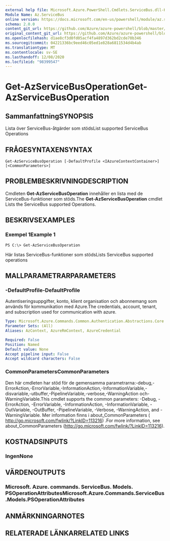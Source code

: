 ```yaml
---
external help file: Microsoft.Azure.PowerShell.Cmdlets.ServiceBus.dll-Help.xml
Module Name: Az.ServiceBus
online version: https://docs.microsoft.com/en-us/powershell/module/az.servicebus/get-azservicebusoperation
schema: 2.0.0
content_git_url: https://github.com/Azure/azure-powershell/blob/master/src/ServiceBus/ServiceBus/help/Get-AzServiceBusOperation.md
original_content_git_url: https://github.com/Azure/azure-powershell/blob/master/src/ServiceBus/ServiceBus/help/Get-AzServiceBusOperation.md
ms.openlocfilehash: d1ae8cf3d0fd05acf4fa4897d362bd2cde70b346
ms.sourcegitcommit: 04221336bc9eed46c05ed1e828a6811534d4b4ab
ms.translationtype: MT
ms.contentlocale: sv-SE
ms.lasthandoff: 12/08/2020
ms.locfileid: "98399547"
---
```

# <span data-ttu-id="b8c22-101">Get-AzServiceBusOperation</span><span class="sxs-lookup"><span data-stu-id="b8c22-101">Get-AzServiceBusOperation</span></span>

## <span data-ttu-id="b8c22-102">Sammanfattning</span><span class="sxs-lookup"><span data-stu-id="b8c22-102">SYNOPSIS</span></span>
<span data-ttu-id="b8c22-103">Lista över ServiceBus-åtgärder som stöds</span><span class="sxs-lookup"><span data-stu-id="b8c22-103">List supported ServiceBus Operations</span></span>

## <span data-ttu-id="b8c22-104">FRÅGESYNTAXEN</span><span class="sxs-lookup"><span data-stu-id="b8c22-104">SYNTAX</span></span>

```
Get-AzServiceBusOperation [-DefaultProfile <IAzureContextContainer>] [<CommonParameters>]
```

## <span data-ttu-id="b8c22-105">PROBLEMBESKRIVNING</span><span class="sxs-lookup"><span data-stu-id="b8c22-105">DESCRIPTION</span></span>
<span data-ttu-id="b8c22-106">Cmdleten **Get-AzServiceBusOperation** innehåller en lista med de ServiceBus-funktioner som stöds.</span><span class="sxs-lookup"><span data-stu-id="b8c22-106">The **Get-AzServiceBusOperation** cmdlet Lists the ServiceBus supported Operations.</span></span>

## <span data-ttu-id="b8c22-107">BESKRIVS</span><span class="sxs-lookup"><span data-stu-id="b8c22-107">EXAMPLES</span></span>

### <span data-ttu-id="b8c22-108">Exempel 1</span><span class="sxs-lookup"><span data-stu-id="b8c22-108">Example 1</span></span>
```
PS C:\> Get-AzServiceBusOperation
```

<span data-ttu-id="b8c22-109">Här listas ServiceBus-funktioner som stöds</span><span class="sxs-lookup"><span data-stu-id="b8c22-109">Lists ServiceBus supported operations</span></span>

## <span data-ttu-id="b8c22-110">MALLPARAMETRAR</span><span class="sxs-lookup"><span data-stu-id="b8c22-110">PARAMETERS</span></span>

### <span data-ttu-id="b8c22-111">-DefaultProfile</span><span class="sxs-lookup"><span data-stu-id="b8c22-111">-DefaultProfile</span></span>
<span data-ttu-id="b8c22-112">Autentiseringsuppgifter, konto, klient organisation och abonnemang som används för kommunikation med Azure.</span><span class="sxs-lookup"><span data-stu-id="b8c22-112">The credentials, account, tenant, and subscription used for communication with azure.</span></span>

```yaml
Type: Microsoft.Azure.Commands.Common.Authentication.Abstractions.Core.IAzureContextContainer
Parameter Sets: (All)
Aliases: AzContext, AzureRmContext, AzureCredential

Required: False
Position: Named
Default value: None
Accept pipeline input: False
Accept wildcard characters: False
```

### <span data-ttu-id="b8c22-113">CommonParameters</span><span class="sxs-lookup"><span data-stu-id="b8c22-113">CommonParameters</span></span>
<span data-ttu-id="b8c22-114">Den här cmdleten har stöd för de gemensamma parametrarna:-debug,-ErrorAction,-ErrorVariable,-InformationAction,-InformationVariable,-disvariable,-utbuffer,-PipelineVariable,-verbose,-WarningAction och-WarningVariable.</span><span class="sxs-lookup"><span data-stu-id="b8c22-114">This cmdlet supports the common parameters: -Debug, -ErrorAction, -ErrorVariable, -InformationAction, -InformationVariable, -OutVariable, -OutBuffer, -PipelineVariable, -Verbose, -WarningAction, and -WarningVariable.</span></span> <span data-ttu-id="b8c22-115">Mer information finns i about_CommonParameters ( http://go.microsoft.com/fwlink/?LinkID=113216) .</span><span class="sxs-lookup"><span data-stu-id="b8c22-115">For more information, see about_CommonParameters (http://go.microsoft.com/fwlink/?LinkID=113216).</span></span>

## <span data-ttu-id="b8c22-116">KOSTNADS</span><span class="sxs-lookup"><span data-stu-id="b8c22-116">INPUTS</span></span>

### <span data-ttu-id="b8c22-117">Ingen</span><span class="sxs-lookup"><span data-stu-id="b8c22-117">None</span></span>

## <span data-ttu-id="b8c22-118">VÄRDEN</span><span class="sxs-lookup"><span data-stu-id="b8c22-118">OUTPUTS</span></span>

### <span data-ttu-id="b8c22-119">Microsoft. Azure. commands. ServiceBus. Models. PSOperationAttributes</span><span class="sxs-lookup"><span data-stu-id="b8c22-119">Microsoft.Azure.Commands.ServiceBus.Models.PSOperationAttributes</span></span>

## <span data-ttu-id="b8c22-120">ANMÄRKNINGAR</span><span class="sxs-lookup"><span data-stu-id="b8c22-120">NOTES</span></span>

## <span data-ttu-id="b8c22-121">RELATERADE LÄNKAR</span><span class="sxs-lookup"><span data-stu-id="b8c22-121">RELATED LINKS</span></span>
